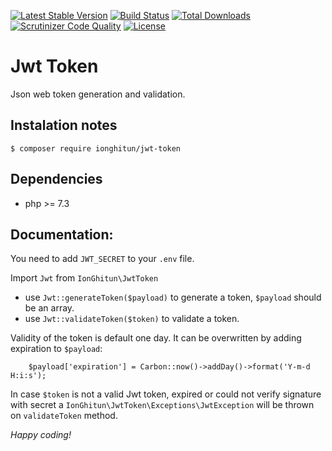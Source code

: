 [![Latest Stable Version](https://poser.pugx.org/ionghitun/jwt-token/v/stable)](https://packagist.org/packages/ionghitun/jwt-token)
[![Build Status](https://travis-ci.com/ionghitun/jwt-token.svg?branch=master)](https://travis-ci.com/ionghitun/jwt-token)
[![Total Downloads](https://poser.pugx.org/ionghitun/jwt-token/downloads)](https://packagist.org/packages/ionghitun/jwt-token)
[![Scrutinizer Code Quality](https://scrutinizer-ci.com/g/ionghitun/jwt-token/badges/quality-score.png?b=master)](https://scrutinizer-ci.com/g/ionghitun/jwt-token/?branch=master)
[![License](https://poser.pugx.org/ionghitun/jwt-token/license)](https://packagist.org/packages/ionghitun/jwt-token)

# Jwt Token

Json web token generation and validation.

## Instalation notes

`$ composer require ionghitun/jwt-token`

## Dependencies

- php >= 7.3

## Documentation:

You need to add `JWT_SECRET` to your `.env` file.

Import `Jwt` from `IonGhitun\JwtToken`

- use `Jwt::generateToken($payload)` to generate a token, `$payload` should be an array.
- use `Jwt::validateToken($token)` to validate a token.

Validity of the token is default one day. It can be overwritten by adding expiration to `$payload`:

        $payload['expiration'] = Carbon::now()->addDay()->format('Y-m-d H:i:s');

In case `$token` is not a valid Jwt token, expired or could not verify signature with secret a `IonGhitun\JwtToken\Exceptions\JwtException` will be thrown on `validateToken`
method.

_Happy coding!_
